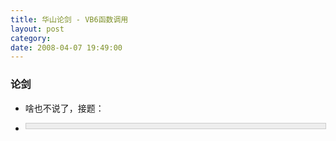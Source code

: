 ```yaml
---
title: 华山论剑 - VB6函数调用
layout: post
category: 
date: 2008-04-07 19:49:00
---
```


### 论剑

*   啥也不说了，接题：
*   <div style="border: 1px solid #cccccc; padding: 4px 5px 4px 4px; background-color: #eeeeee; font-size: 13px; width: 98%;"><!--

    Code highlighting produced by Actipro CodeHighlighter (freeware)

    http://www.CodeHighlighter.com/

    --><span style="color: #0000ff;">Function</span><span style="color: #000000;">&nbsp;Test(a)

    &nbsp;&nbsp;&nbsp;a&nbsp;</span><span style="color: #000000;">=</span><span style="color: #000000;">&nbsp;a </span><span style="color: #000000;">+</span><span style="color: #000000;">&nbsp;</span><span style="color: #800080;">1</span><span style="color: #000000;">

    </span><span style="color: #0000ff;">End&nbsp;Function</span><span style="color: #000000;">

    c&nbsp;</span><span style="color: #000000;">=</span><span style="color: #000000;">&nbsp;</span><span style="color: #800080;">1</span><span style="color: #000000;">

    </span><span style="color: #008000;">'</span><span style="color: #008000;">------------------------------------</span><span style="color: #008000;">

    '</span><span style="color: #008000;">问题：</span><span style="color: #008000;">

    '</span><span style="color: #008000;">&nbsp;&nbsp;&nbsp;&nbsp;请说出分别调用下面四种方法的结果?</span><span style="color: #008000;">

    '</span><span style="color: #008000;">------------------------------------</span><span style="color: #008000;">

    '</span><span style="color: #008000;">方法一</span><span style="color: #008000;">

    </span><span style="color: #000000;">Test&nbsp;c

    </span><span style="color: #008000;">'</span><span style="color: #008000;">方法二</span><span style="color: #008000;">

    '</span><span style="color: #008000;">Test&nbsp;(c)</span><span style="color: #008000;">

    </span><span style="color: #000000;">

    </span><span style="color: #008000;">'</span><span style="color: #008000;">方法三</span><span style="color: #008000;">

    '</span><span style="color: #008000;">Test&nbsp;(c+1)</span><span style="color: #008000;">

    </span><span style="color: #000000;">

    </span><span style="color: #008000;">'</span><span style="color: #008000;">方法四</span><span style="color: #008000;">

    '</span><span style="color: #008000;">Call&nbsp;Test(c)</span><span style="color: #008000;">

    </span><span style="color: #000000;">

    </span><span style="color: #0000ff;">msgbox</span><span style="color: #000000;">&nbsp;c

    </span></div>

    正确答案：分别为：**2 , 1 , 1 , 2**

    你全答对了没？全答对了你可以直接**Return**了，没答对的话继续往下看。

### 追溯

*   几乎所有编程语言的函数传参都有**传值**和**传引用**之分，我们的VB老兄也不例外，而且，她选择了**传引用**作为其默认方式，甚者，她对所有变量类型不加挑剔，全部默认采用**传引用**的方式，包括整型变量(int)。这也是华山论剑败北的最根本原因。

    你可以在参数前使用**<span style="color: red;"><strong>ByVal**</span></strong>(传值)和**<span style="color: red;">ByRef</span>**(传引用)关键字指明参数传递的方式：
    <div style="border: 1px solid #cccccc; padding: 4px 5px 4px 4px; background-color: #eeeeee; font-size: 13px; width: 98%;"><!--

    Code highlighting produced by Actipro CodeHighlighter (freeware)

    http://www.CodeHighlighter.com/

    --><span style="color: #008000;">'</span><span style="color: #008000;">传值方式，c值不变</span><span style="color: #008000;">

    </span><span style="color: #0000ff;">Function</span><span style="color: #000000;">&nbsp;Test(ByVal&nbsp;a)

    &nbsp;&nbsp;&nbsp;a&nbsp;</span><span style="color: #000000;">=</span><span style="color: #000000;">&nbsp;a&nbsp;</span><span style="color: #000000;">+</span><span style="color: #000000;">&nbsp;</span><span style="color: #800080;">1</span><span style="color: #000000;">

    </span><span style="color: #0000ff;">End&nbsp;Function</span><span style="color: #000000;">

    c&nbsp;</span><span style="color: #000000;">=</span><span style="color: #000000;">&nbsp;</span><span style="color: #800080;">1</span><span style="color: #000000;">

    Test&nbsp;c

    </span><span style="color: #008000;">'</span><span style="color: #008000;">c&nbsp;=&nbsp;1</span></div>

    <div style="border: 1px solid #cccccc; padding: 4px 5px 4px 4px; background-color: #eeeeee; font-size: 13px; width: 98%;"><!--

    Code highlighting produced by Actipro CodeHighlighter (freeware)

    http://www.CodeHighlighter.com/

    --><span style="color: #008000;">'</span><span style="color: #008000;">传值方式，c值不变</span><span style="color: #008000;">

    </span><span style="color: #0000ff;">Function</span><span style="color: #000000;">&nbsp;Test(ByRef a)

    &nbsp;&nbsp;&nbsp;a&nbsp;</span><span style="color: #000000;">=</span><span style="color: #000000;">&nbsp;a&nbsp;</span><span style="color: #000000;">+</span><span style="color: #000000;">&nbsp;</span><span style="color: #800080;">1</span><span style="color: #000000;">

    </span><span style="color: #0000ff;">End&nbsp;Function</span><span style="color: #000000;">

    c&nbsp;</span><span style="color: #000000;">=</span><span style="color: #000000;">&nbsp;</span><span style="color: #800080;">1</span><span style="color: #000000;">

    Test&nbsp;c

    </span><span style="color: #008000;">'</span><span style="color: #008000;">c&nbsp;= 2

    </span></div>

### 领悟

*   通常，VB6的Function函数调用方法有两种：

        1.  **Func Params**

        如方法一：Test c
    2.  **Call Func(Params)**

        如方法四：Call Test(c)

    因此，论剑中的方法一和方法四实质上是一样的，参数c都是通过默认的传引用方式传递，执行完函数Test后，c的值会随之改变。因此方法一和方法四的结果为：**2**

    然而，江湖中似乎还流传着这样一种调用方法：

        *   **Func(Expression)**

        如方法二：Test(c) 和 方法三：Test(c+1)

    注
    意到没有，括号中的内容不是Params，而是Expression，是一个表达式，而表达式的计算结果会被保存到一个临时变量中传入函数体，函数调用完毕
    后临时变量也随之销毁。因此，调用方法二时，表达式(c)的计算结果为1，保存到了一个临时变量传入函数Test中，函数执行完成后，原来的c值并不发生
    改变。同理，方法三的调用更加显得直观一些，(c+1)的表达式运算结果被保存到了一个临时变量传入Test，原来的c值并不发送改变。所以，方法二和方
    法三的结果为：**1**

### 出师

总结如下：

1.  _**VB6和VBS中的函数参数默认是<span style="color: red;">ByRef</span>类型的。**_
2.  _**Test(c)方法调用时，VB会认为你传递的不是一个变量，而是一个表达式：(c) ，这个表达式运算结果，虽然与c值相同，但却是保存在一个临时变量中，这个临时变量的改变不会影响到原来的变量c**_